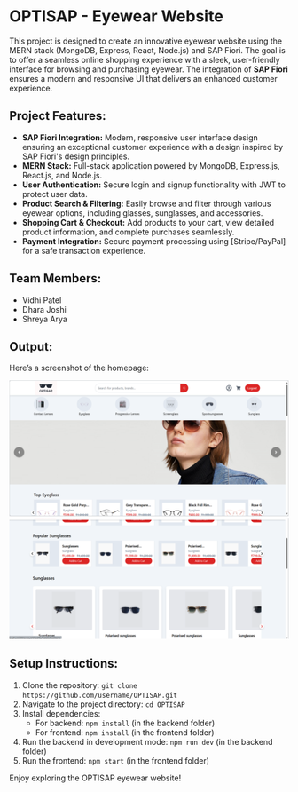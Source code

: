 # OPTISAP - Eyewear Website

This project is designed to create an innovative eyewear website using the MERN stack (MongoDB, Express, React, Node.js) and SAP Fiori. The goal is to offer a seamless online shopping experience with a sleek, user-friendly interface for browsing and purchasing eyewear. The integration of **SAP Fiori** ensures a modern and responsive UI that delivers an enhanced customer experience.

## Project Features:
- **SAP Fiori Integration:** Modern, responsive user interface design ensuring an exceptional customer experience with a design inspired by SAP Fiori's design principles.
- **MERN Stack:** Full-stack application powered by MongoDB, Express.js, React.js, and Node.js.
- **User Authentication:** Secure login and signup functionality with JWT to protect user data.
- **Product Search & Filtering:** Easily browse and filter through various eyewear options, including glasses, sunglasses, and accessories.
- **Shopping Cart & Checkout:** Add products to your cart, view detailed product information, and complete purchases seamlessly.
- **Payment Integration:** Secure payment processing using [Stripe/PayPal] for a safe transaction experience.

## Team Members:
- Vidhi Patel
- Dhara Joshi
- Shreya Arya

## Output:
Here’s a screenshot of the homepage:

![Homepage](https://github.com/VidhiPatel0324/OPTISAP/blob/3508a12c9122f0045d26273492a75140190f8b3f/Screenshot%202025-03-28%20162403.png) 
![Homepage](https://github.com/VidhiPatel0324/OPTISAP/blob/bfd3cfea5226b704f8033e614ab18012bfdffdd3/Screenshot%202025-03-28%20162413.png)

## Setup Instructions:
1. Clone the repository: `git clone https://github.com/username/OPTISAP.git`
2. Navigate to the project directory: `cd OPTISAP`
3. Install dependencies:
   - For backend: `npm install` (in the backend folder)
   - For frontend: `npm install` (in the frontend folder)
4. Run the backend in development mode: `npm run dev` (in the backend folder)
5. Run the frontend: `npm start` (in the frontend folder)

Enjoy exploring the OPTISAP eyewear website!
